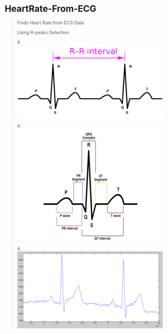 # HeartRate-From-ECG
> Finds Heart Rate from ECG Data
>
> Using R-peaks Detection 


> A
![](https://github.com/be-salman/BEE12C-HeartRate-Using-R-Peaks-Detection-By-Muhammad-Salman-Fasih-Ul-Hassan-and-Irfan-James/blob/main/Pics/pic%201.png)

> A
![](https://github.com/be-salman/BEE12C-HeartRate-Using-R-Peaks-Detection-By-Muhammad-Salman-Fasih-Ul-Hassan-and-Irfan-James/blob/main/Pics/pic%202.png)

> A
![](https://github.com/be-salman/BEE12C-HeartRate-Using-R-Peaks-Detection-By-Muhammad-Salman-Fasih-Ul-Hassan-and-Irfan-James/blob/main/Pics/pic%203.png)
